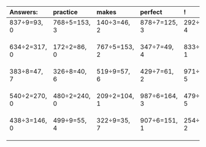 | Answers: | practice | makes | perfect | ! |
| :--- | :--- | :--- | :--- | :--- |
| 837÷9=93, 0 | 768÷5=153, 3 | 140÷3=46, 2 | 878÷7=125, 3 | 292÷6=48, 4 | 
|   |   |   |   |   | 
|   |   |   |   |   | 
|   |   |   |   |   | 
| 634÷2=317, 0 | 172÷2=86, 0 | 767÷5=153, 2 | 347÷7=49, 4 | 833÷4=208, 1 | 
|   |   |   |   |   | 
|   |   |   |   |   | 
|   |   |   |   |   | 
| 383÷8=47, 7 | 326÷8=40, 6 | 519÷9=57, 6 | 429÷7=61, 2 | 971÷7=138, 5 | 
|   |   |   |   |   | 
|   |   |   |   |   | 
|   |   |   |   |   | 
| 540÷2=270, 0 | 480÷2=240, 0 | 209÷2=104, 1 | 987÷6=164, 3 | 479÷6=79, 5 | 
|   |   |   |   |   | 
|   |   |   |   |   | 
|   |   |   |   |   | 
| 438÷3=146, 0 | 499÷9=55, 4 | 322÷9=35, 7 | 907÷6=151, 1 | 254÷3=84, 2 | 
|   |   |   |   |   | 
|   |   |   |   |   | 
|   |   |   |   |   | 
